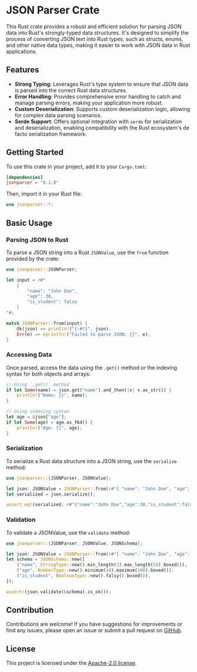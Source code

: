 # JSON Parser Crate

This Rust crate provides a robust and efficient solution for parsing JSON data into Rust's strongly-typed data structures. It's designed to simplify the process of converting JSON text into Rust types, such as structs, enums, and other native data types, making it easier to work with JSON data in Rust applications.

## Features

- **Strong Typing**: Leverages Rust's type system to ensure that JSON data is parsed into the correct Rust data structures.
- **Error Handling**: Provides comprehensive error handling to catch and manage parsing errors, making your application more robust.
- **Custom Deserialization**: Supports custom deserialization logic, allowing for complex data parsing scenarios.
- **Serde Support**: Offers optional integration with `serde` for serialization and deserialization, enabling compatibility with the Rust ecosystem's de facto serialization framework.

## Getting Started

To use this crate in your project, add it to your `Cargo.toml`:

```toml
[dependencies]
jsonparser = "0.1.8"
```

Then, import it in your Rust file:

```rust
use jsonparser::*;
```

## Basic Usage

### Parsing JSON to Rust

To parse a JSON string into a Rust `JSONValue`, use the `from` function provided by the crate:

```rust
use jsonparser::JSONParser;

let input = r#"
    {
        "name": "John Doe",
        "age": 30,
        "is_student": false
    }
"#;

match JSONParser::from(input) {
    Ok(json) => println!("{:#?}", json),
    Err(e) => eprintln!("Failed to parse JSON: {}", e),
}
```

### Accessing Data

Once parsed, access the data using the `.get()` method or the indexing syntax for both objects and arrays:

```rust
// Using `.get()` method
if let Some(name) = json.get("name").and_then(|v| v.as_str()) {
    println!("Name: {}", name);
}

// Using indexing syntax
let age = &json["age"];
if let Some(age) = age.as_f64() {
    println!("Age: {}", age);
}
```

### Serialization

To serialize a Rust data structure into a JSON string, use the `serialize` method:

```rust
use jsonparser::{JSONParser, JSONValue};

let json: JSONValue = JSONParser::from(r#"{ "name": "John Doe", "age": 30, "is_student": false }"#).unwrap();
let serialized = json.serialize();

assert_eq!(serialized, r#"{"name":"John Doe","age":30,"is_student":false}"#);
```

### Validation

To validate a JSONValue, use the `validate` method:

```rust
use jsonparser::{JSONParser, JSONValue, JSONSchema};

let json: JSONValue = JSONParser::from(r#"{ "name": "John Doe", "age": 30, "is_student": false }"#).unwrap();
let schema = JSONSchema::new([
    ("name", StringType::new().min_length(3).max_length(50).boxed()),
    ("age", NumberType::new().minimum(18).maximum(100).boxed()),
    ("is_student", BooleanType::new().falsy().boxed()),
]);

assert!(json.validate(&schema).is_ok());
```

## Contribution

Contributions are welcome! If you have suggestions for improvements or find any issues, please open an issue or submit a pull request on [GitHub](https://github.com/nethriis/json-parser).

## License

This project is licensed under the [Apache-2.0 license](https://github.com/nethriis/json-parser/blob/main/LICENSE).
